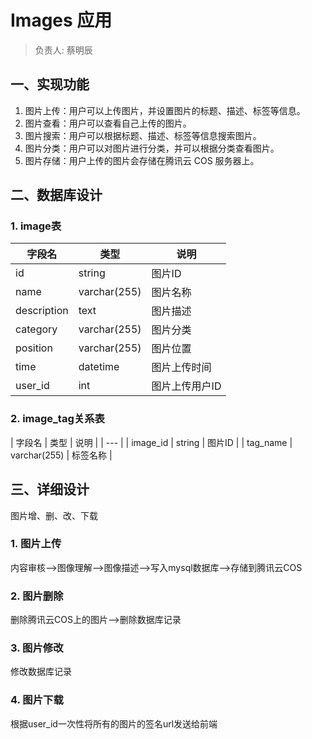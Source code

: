 # Images 应用

> 负责人: 蔡明辰

## 一、实现功能

1. 图片上传：用户可以上传图片，并设置图片的标题、描述、标签等信息。
2. 图片查看：用户可以查看自己上传的图片。
3. 图片搜索：用户可以根据标题、描述、标签等信息搜索图片。
4. 图片分类：用户可以对图片进行分类，并可以根据分类查看图片。
5. 图片存储：用户上传的图片会存储在腾讯云 COS 服务器上。

## 二、数据库设计

### 1. image表

| 字段名 | 类型 | 说明 |
| --- | --- | --- |
| id | string | 图片ID |
| name | varchar(255) | 图片名称 |
| description | text | 图片描述 |
| category | varchar(255) | 图片分类 |
| position | varchar(255) | 图片位置 |
| time | datetime | 图片上传时间 |
| user_id | int | 图片上传用户ID |

### 2. image_tag关系表

| 字段名 | 类型 | 说明 |
| --- |
| image_id | string | 图片ID |
| tag_name | varchar(255) | 标签名称 |


## 三、详细设计

图片增、删、改、下载

### 1. 图片上传

内容审核-->图像理解-->图像描述-->写入mysql数据库-->存储到腾讯云COS

### 2. 图片删除

删除腾讯云COS上的图片-->删除数据库记录

### 3. 图片修改

修改数据库记录

### 4. 图片下载

根据user_id一次性将所有的图片的签名url发送给前端


